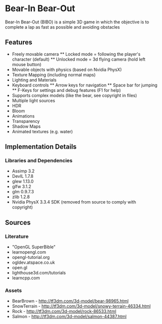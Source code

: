 # Bear-In Bear-Out
Bear-In Bear-Out (BIBO) is a simple 3D game in which the objective is to complete a lap as fast as possible and avoiding obstacles

## Features
* Freely movable camera
** Locked mode = following the player's character (default)
** Unlocked mode = 3d flying camera (hold left mouse button)
* Movable objects with physics (based on Nvidia PhysX)
* Texture Mapping (including normal maps)
* Lighting and Materials
* Keyboard controls
** Arrow keys for navigation
** Space bar for jumping
** F-Keys for settings and debug features (F1 for help)
* Supports complex models (like the bear, see copyright in files)
* Multiple light sources
* HDR
* Bloom
* Animations
* Transparency
* Shadow Maps
* Animated textures (e.g. water)

## Implementation Details
### Libraries and Dependencies
* Assimp 3.2
* DevIL 1.7.8
* glew 1.13.0
* glfw 3.1.2
* glm 0.9.7.3
* zlib 1.2.8
* Nvidia PhysX 3.3.4 SDK (removed from source to comply with copyright)

## Sources
### Literature
* "OpenGL SuperBible"
* learnopengl.com
* opengl-tutorial.org
* ogldev.atspace.co.uk
* open.gl
* lighthouse3d.com/tutorials
* learncpp.com
### Assets
* BearBrown - http://tf3dm.com/3d-model/bear-98965.html
* SnowTerrain - http://tf3dm.com/3d-model/snowy-terrain-46334.html
* Rock - http://tf3dm.com/3d-model/rock-86533.html
* Salmon - http://tf3dm.com/3d-model/salmon-44387.html
